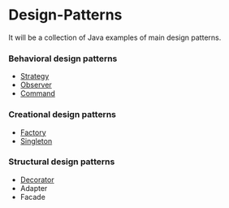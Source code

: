 # Design-Patterns

It will be a collection of Java examples of main design patterns.

### Behavioral design patterns
* [Strategy](/src/strategy/miniDuckSimulator)
* [Observer](/src/observer)
* [Command](/src/command/homekit)

### Creational design patterns
* [Factory](/src/factory/coffehouse)
* [Singleton](/src/singleton)

### Structural design patterns
* [Decorator](/src/decorator/coffee)
* Adapter
* Facade
